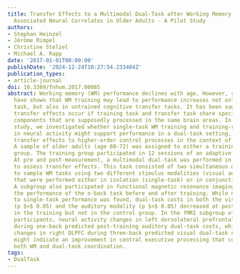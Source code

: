 ```yaml
---
title: Transfer Effects to a Multimodal Dual-Task after Working Memory Training and
  Associated Neural Correlates in Older Adults - A Pilot Study
authors:
- Stephan Heinzel
- Jérôme Rimpel
- Christine Stelzel
- Michael A. Rapp
date: '2017-01-01T00:00:00'
publishDate: '2024-12-24T10:27:54.233404Z'
publication_types:
- article-journal
doi: 10.3389/fnhum.2017.00085
abstract: Working memory (WM) performance declines with age. However, several studies
  have shown that WM training may lead to performance increases not only in the trained
  task, but also in untrained cognitive transfer tasks. It has been suggested that
  transfer effects occur if training task and transfer task share specific processing
  components that are supposedly processed in the same brain areas. In the current
  study, we investigated whether single-task WM training and training-related alterations
  in neural activity might support performance in a dual-task setting, thus assessing
  transfer effects to higher-order control processes in the context of dual-task coordination.
  A sample of older adults (age 60-72) was assigned to either a training or control
  group. The training group participated in 12 sessions of an adaptive n-back training.
  At pre and post-measurement, a multimodal dual-task was performed in all participants
  to assess transfer effects. This task consisted of two simultaneous delayed match
  to sample WM tasks using two different stimulus modalities (visual and auditory)
  that were performed either in isolation (single-task) or in conjunction (dual-task).
  A subgroup also participated in functional magnetic resonance imaging (fMRI) during
  the performance of the n-back task before and after training. While no transfer
  to single-task performance was found, dual-task costs in both the visual modality
  (p $<$ 0.05) and the auditory modality (p $<$ 0.05) decreased at post-measurement
  in the training but not in the control group. In the fMRI subgroup of the training
  participants, neural activity changes in left dorsolateral prefrontal cortex (DLPFC)
  during one-back predicted post-training auditory dual-task costs, while neural activity
  changes in right DLPFC during three-back predicted visual dual-task costs. Results
  might indicate an improvement in central executive processing that could facilitate
  both WM and dual-task coordination.
tags:
- DualTask
---
```

